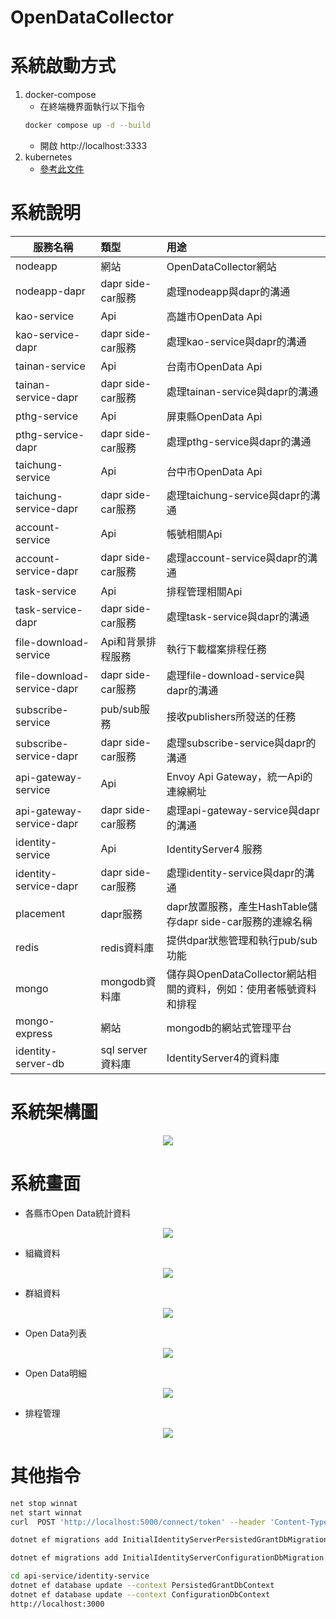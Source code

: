 # OpenDataCollector

# 系統啟動方式
1. docker-compose
   - 在終端機界面執行以下指令
    ```Bash
    docker compose up -d --build
    ```
   - 開啟 http://localhost:3333
2. kubernetes
   - [參考此文件](./minikube#readme)

# 系統說明
| 服務名稱                   | 類型              | 用途                                  |
| -------------------------- | :---------------- | :------------------------------------ |
| nodeapp                    | 網站              | OpenDataCollector網站                 |
| nodeapp-dapr               | dapr side-car服務 | 處理nodeapp與dapr的溝通               |
| kao-service                | Api               | 高雄市OpenData Api                    |
| kao-service-dapr           | dapr side-car服務 | 處理kao-service與dapr的溝通           |
| tainan-service             | Api               | 台南市OpenData Api                    |
| tainan-service-dapr        | dapr side-car服務 | 處理tainan-service與dapr的溝通        |
| pthg-service               | Api               | 屏東縣OpenData Api                    |
| pthg-service-dapr          | dapr side-car服務 | 處理pthg-service與dapr的溝通          |
| taichung-service           | Api               | 台中市OpenData Api                    |
| taichung-service-dapr      | dapr side-car服務 | 處理taichung-service與dapr的溝通      |
| account-service            | Api               | 帳號相關Api                           |
| account-service-dapr       | dapr side-car服務 | 處理account-service與dapr的溝通       |
| task-service               | Api               | 排程管理相關Api                       |
| task-service-dapr          | dapr side-car服務 | 處理task-service與dapr的溝通          |
| file-download-service      | Api和背景排程服務 | 執行下載檔案排程任務                  |
| file-download-service-dapr | dapr side-car服務 | 處理file-download-service與dapr的溝通 |
| subscribe-service          | pub/sub服務       | 接收publishers所發送的任務            |
| subscribe-service-dapr     | dapr side-car服務 | 處理subscribe-service與dapr的溝通     |
| api-gateway-service        | Api               | Envoy Api Gateway，統一Api的連線網址                              |
| api-gateway-service-dapr   | dapr side-car服務 | 處理api-gateway-service與dapr的溝通                               |
| identity-service           | Api               | IdentityServer4 服務                                              |
| identity-service-dapr      | dapr side-car服務 | 處理identity-service與dapr的溝通                                  |
| placement                  | dapr服務          | dapr放置服務，產生HashTable儲存dapr side-car服務的連線名稱        |
| redis                      | redis資料庫       | 提供dpar狀態管理和執行pub/sub功能                                 |
| mongo                      | mongodb資料庫     | 儲存與OpenDataCollector網站相關的資料，例如：使用者帳號資料和排程 |
| mongo-express              | 網站              | mongodb的網站式管理平台                                           |
| identity-server-db         | sql server資料庫  | IdentityServer4的資料庫                                           |
# 系統架構圖

<center><img src="./screenshot/System4.png" />
</center>

# 系統畫面
- 各縣市Open Data統計資料
<center><img src="./screenshot/1.png" />
</center>

- 組織資料
<center><img src="./screenshot/2.png" />
</center>

- 群組資料
<center><img src="./screenshot/3.png" />
</center>

- Open Data列表
<center><img src="./screenshot/4.png" />
</center>

- Open Data明細
<center><img src="./screenshot/5.png" />
</center>

- 排程管理
<center><img src="./screenshot/6.png" />
</center>

# 其他指令
``` Bash
net stop winnat
net start winnat
curl  POST 'http://localhost:5000/connect/token' --header 'Content-Type: application/x-www-form-urlencoded' --data-urlencode 'client_id=client' --data-urlencode 'client_secret=secret' --data-urlencode 'scope=api1' --data-urlencode 'grant_type=client_credentials'

dotnet ef migrations add InitialIdentityServerPersistedGrantDbMigration -c PersistedGrantDbContext -o Data/Migrations/IdentityServer/PersistedGrantDb

dotnet ef migrations add InitialIdentityServerConfigurationDbMigration -c ConfigurationDbContext -o Data/Migrations/IdentityServer/ConfigurationDb

cd api-service/identity-service
dotnet ef database update --context PersistedGrantDbContext
dotnet ef database update --context ConfigurationDbContext
http://localhost:3000
```
